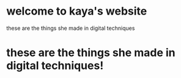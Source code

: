 # welcome to kaya's website
these are the things she made in digital techniques
<!DOCTYPE html>
<html>
<body>

<h1>these are the things she made in digital techniques!</h1>


</html>
